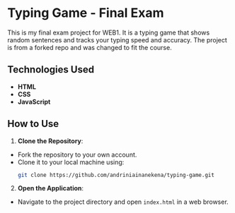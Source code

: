 # Typing Game - Final Exam


This is my final exam project for WEB1.
It is a typing game that shows random sentences and tracks your typing speed and accuracy.
The project is from a forked repo and was changed to fit the course.

## Technologies Used
- **HTML**
- **CSS**
- **JavaScript**

## How to Use
1. **Clone the Repository**:
- Fork the repository to your own account.
- Clone it to your local machine using:
  ```bash
  git clone https://github.com/andriniainanekena/typing-game.git
  ```
2. **Open the Application**:
- Navigate to the project directory and open `index.html` in a web browser.
